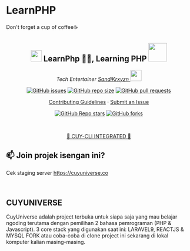 # LearnPHP
Don't forget a cup of coffee☕
<h2 align="center"><img src="https://emojis.slackmojis.com/emojis/images/1531849430/4246/blob-sunglasses.gif?1531849430" width="30"/> LearnPhp 🐱‍💻, Learning PHP <img src="https://media.giphy.com/media/12oufCB0MyZ1Go/giphy.gif" width="50"></h2>

<p align="center"><em>Tech Entertainer <a href="#">SandiKrxyzn
</a><img src="https://media.giphy.com/media/WUlplcMpOCEmTGBtBW/giphy.gif" width="30"> 
</em></p>

<p align="center">
    <a href="https://github.com/deaaprizal/laract9/issues"><img src="https://img.shields.io/github/issues/deaaprizal/laract9" alt="GitHub issues"></a>
    <a href="https://github.com/deaaprizal/laract9"><img alt="GitHub repo size" src="https://img.shields.io/github/repo-size/deaaprizal/laract9"></a>
    <a href="https://github.com/deaaprizal/laract9/pulls"><img alt="GitHub pull requests" src="https://img.shields.io/github/issues-pr/deaaprizal/laract9"></a>
</p>

<p align="center">
  <a href="https://github.com/ideaaprizal/laract9/blob/main/CONTRIBUTING.md">Contributing Guidelines</a>
  ·
  <a href="https://github.com/deaaprizal/laract9/issues/new">Submit an Issue</a>
  <br>

 <p align="center">
    <a href="https://github.com/deaaprizal/laract9/"><img alt="GitHub Repo stars" src="https://img.shields.io/github/stars/deaaprizal/laract9?style=social"></a>
    <a href="https://github.com/deaaprizal/laract9/"><img alt="GitHub forks" src="https://img.shields.io/github/forks/deaaprizal/laract9?style=social"></a>
  </p>
</p>

<br>
<p align="center">
    <a href="https://www.npmjs.com/package/cuy-cli">🧾 CUY-CLI INTEGRATED 🧾</a>
</p>

## 📫 Join projek isengan ini?
Cek staging server https://cuyuniverse.co

<br>

## CUYUNIVERSE
CuyUniverse adalah project terbuka untuk siapa saja yang mau belajar ngoding terutama dengan pemilihan 2 bahasa pemrograman (PHP & Javascript).
3 core stack yang digunakan saat ini: LARAVEL9, REACTJS & MYSQL
FORK atau coba-coba di clone project ini sekarang di lokal komputer kalian masing-masing.



